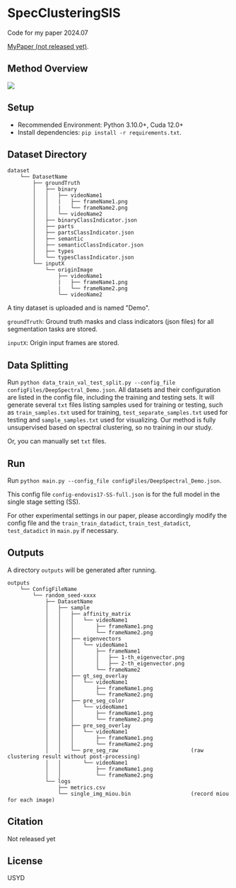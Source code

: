 # SpecClusteringSIS
Code for my paper 2024.07

[MyPaper (not released yet)](https_link).

## Method Overview

![](paperFigure/overview.png)

## Setup
* Recommended Environment: Python 3.10.0+, Cuda 12.0+
* Install dependencies: `pip install -r requirements.txt`.

## Dataset Directory
```
dataset
    └── DatasetName
        ├── groundTruth
        │   ├── binary
        │   │   ├── videoName1
        │   │   |   ├── frameName1.png
        │   │   |   └── frameName2.png
        │   │   └── videoName2
        │   ├── binaryClassIndicator.json
        │   ├── parts
        │   ├── partsClassIndicator.json
        │   ├── semantic
        │   ├── semanticClassIndicator.json
        │   ├── types
        │   └── typesClassIndicator.json
        └── inputX
            └── originImage
                ├── videoName1
                |   ├── frameName1.png
                |   └── frameName2.png
                └── videoName2
```
A tiny dataset is uploaded and is named "Demo".

`groundTruth`: Ground truth masks and class indicators (json files) for all segmentation tasks are stored.

`inputX`: Origin input frames are stored.

## Data Splitting

Run `python data_train_val_test_split.py --config_file configFiles/DeepSpectral_Demo.json`.
All datasets and their configuration are listed in the config file, including the training and testing sets.
It will generate several `txt` files listing samples used for training or testing, such as `train_samples.txt` used for training, `test_separate_samples.txt` used for testing and `sample_samples.txt` used for visualizing. Our method is fully unsupervised based on spectral clustering, so no training in our study.

Or, you can manually set `txt` files.

## Run

Run `python main.py --config_file configFiles/DeepSpectral_Demo.json`.

This config file `config-endovis17-SS-full.json` is for the full model in the single stage setting (SS).

For other experimental settings in our paper, please accordingly modify the config file and the `train_train_datadict`, `train_test_datadict`, `test_datadict` in `main.py` if necessary.

## Outputs

A directory `outputs` will be generated after running.

```
outputs
    └── ConfigFileName
        └── random_seed-xxxx
            ├── DatasetName
            │   ├── sample
            │   │   ├── affinity_matrix
            │   │   │   └── videoName1
            │   │   │       ├── frameName1.png
            │   │   │       └── frameName2.png
            │   │   ├── eigenvectors
            │   │   │   └── videoName1
            │   │   │       ├── frameName1
            │   │   │       │   ├── 1-th_eigenvector.png
            │   │   │       │   ├── 2-th_eigenvector.png
            │   │   │       └── frameName2
            │   │   ├── gt_seg_overlay
            │   │   │   └── videoName1
            │   │   │       ├── frameName1.png
            │   │   │       └── frameName2.png
            │   │   ├── pre_seg_color
            │   │   │   └── videoName1
            │   │   │       ├── frameName1.png
            │   │   │       └── frameName2.png
            │   │   ├── pre_seg_overlay
            │   │   │   └── videoName1
            │   │   │       ├── frameName1.png
            │   │   │       └── frameName2.png
            │   │   └── pre_seg_raw                       (raw clustering result without post-processing)
            │   │       └── videoName1
            │   │           ├── frameName1.png
            │   │           └── frameName2.png
            └── logs
                ├── metrics.csv 
                └── single_img_miou.bin                   (record miou for each image)
```


## Citation
Not released yet

## License
USYD



